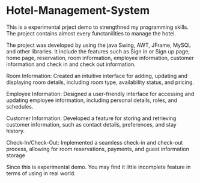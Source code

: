 # Hotel-Management-System

This is a experimental prject demo to strengthned my programming skills. The project contains almost every functanilities to manage the hotel. 


The project was developed by using the java Swing, AWT, JFrame, MySQL and other libraries. It include the features such as Sign in or Sign up page, home page, reservation, room information, employee information, customer information and check in and check out information. 

Room Information: Created an intuitive interface for adding, updating and displaying room details, including
room type, availability status, and pricing.
 
Employee Information: Designed a user-friendly interface for accessing and updating employee information,
including personal details, roles, and schedules.

Customer Information: Developed a feature for storing and retrieving customer information, such as contact
details, preferences, and stay history.

Check-In/Check-Out: Implemented a seamless check-in and check-out process, allowing for room reservations,
payments, and guest information storage


Since this is experimental demo. You may find it little incomplete feature in terms of using in real world.
